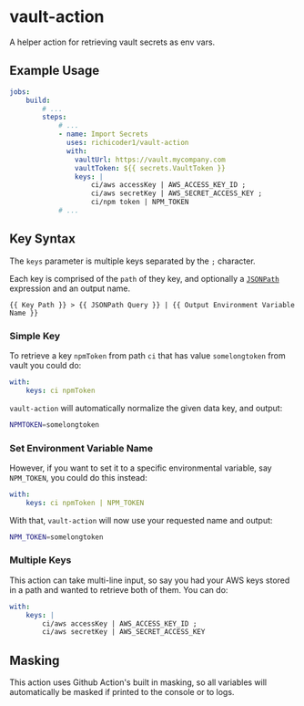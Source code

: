 # vault-action

A helper action for retrieving vault secrets as env vars.

## Example Usage

```yaml
jobs:
    build:
        # ...
        steps:
            # ...
            - name: Import Secrets
              uses: richicoder1/vault-action
              with:
                vaultUrl: https://vault.mycompany.com
                vaultToken: ${{ secrets.VaultToken }}
                keys: |
                    ci/aws accessKey | AWS_ACCESS_KEY_ID ;
                    ci/aws secretKey | AWS_SECRET_ACCESS_KEY ;
                    ci/npm token | NPM_TOKEN
            # ...
```

## Key Syntax

The `keys` parameter is multiple keys separated by the `;` character.

Each key is comprised of the `path` of they key, and optionally a [`JSONPath`](https://www.npmjs.com/package/jsonpath) expression and an output name.

```raw
{{ Key Path }} > {{ JSONPath Query }} | {{ Output Environment Variable Name }}
```

### Simple Key

To retrieve a key `npmToken` from path `ci` that has value `somelongtoken` from vault you could do:

```yaml
with:
    keys: ci npmToken
```

`vault-action` will automatically normalize the given data key, and output:

```bash
NPMTOKEN=somelongtoken
```

### Set Environment Variable Name

However, if you want to set it to a specific environmental variable, say `NPM_TOKEN`, you could do this instead:

```yaml
with:
    keys: ci npmToken | NPM_TOKEN
```

With that, `vault-action` will now use your requested name and output:

```bash
NPM_TOKEN=somelongtoken
```

### Multiple Keys

This action can take multi-line input, so say you had your AWS keys stored in a path and wanted to retrieve both of them. You can do:

```yaml
with:
    keys: |
        ci/aws accessKey | AWS_ACCESS_KEY_ID ;
        ci/aws secretKey | AWS_SECRET_ACCESS_KEY
```

## Masking

This action uses Github Action's built in masking, so all variables will automatically be masked if printed to the console or to logs.

